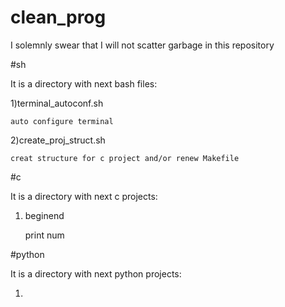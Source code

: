 # clean\_prog

I solemnly swear that I will not scatter garbage in this repository

#sh

It is a directory with next bash files:

1)terminal\_autoconf.sh

	auto configure terminal

2)create\_proj\_struct.sh

	creat structure for c project and/or renew Makefile

#c

It is a directory with next c projects:

1) beginend

	print num

#python

It is a directory with next python projects:

1)
